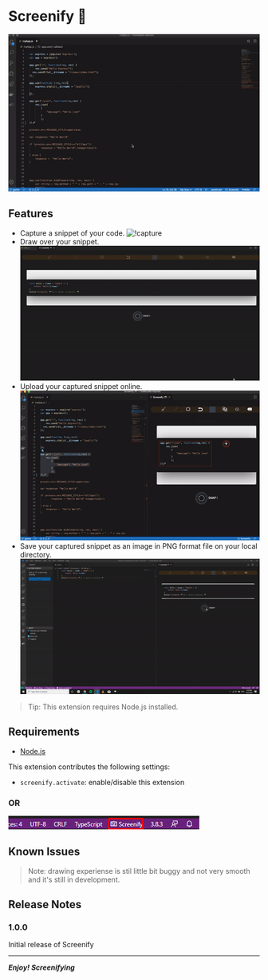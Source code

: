 # Screenify 📸

![Screenify](./demo/screenify.gif)

## Features

* Capture a snippet of your code.
![!capture](./demo/capture.gif)
* Draw over your snippet.
![!Draw](./demo/draw.gif)
* Upload your captured snippet online.
![!upload](./demo/upload.gif)
* Save your captured snippet as an image in PNG format file on your local directory.
![!save](./demo/save.gif)

> Tip: This extension requires Node.js installed.

## Requirements

* [Node.js](https://nodejs.org)

This extension contributes the following settings:

* `screenify.activate`: enable/disable this extension
  
### OR

![launchWithActivityBar](./demo/activityBar.png)

## Known Issues

>Note: drawing experiense is stil little bit buggy and not very smooth and it's still in development.

## Release Notes

### 1.0.0

Initial release of Screenify

-----------------------------------------------------------------------------------------------------------
***Enjoy! Screenifying***
